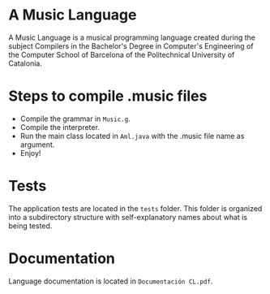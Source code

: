 # A Music Language

A Music Language is a musical programming language created during the subject Compilers in the Bachelor's Degree in Computer's Engineering of the Computer School of Barcelona of the Politechnical University of Catalonia.

# Steps to compile .music files
 - Compile the grammar in `Music.g`.
 - Compile the interpreter.
 - Run the main class located in `Aml.java` with the .music file name as argument.
 - Enjoy!

# Tests
The application tests are located in the `tests` folder. This folder is organized into a subdirectory structure with self-explanatory names about what is being tested.

# Documentation
Language documentation is located in `Documentación CL.pdf`.
